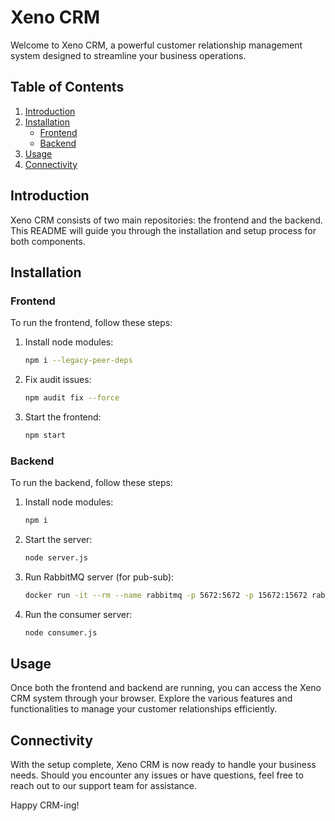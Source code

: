# Xeno CRM

Welcome to Xeno CRM, a powerful customer relationship management system designed to streamline your business operations.

## Table of Contents

1. [Introduction](#introduction)
2. [Installation](#installation)
   - [Frontend](#frontend)
   - [Backend](#backend)
3. [Usage](#usage)
4. [Connectivity](#connectivity)

## Introduction

Xeno CRM consists of two main repositories: the frontend and the backend. This README will guide you through the installation and setup process for both components.

## Installation

### Frontend

To run the frontend, follow these steps:

1. Install node modules:
   ```bash
   npm i --legacy-peer-deps
   ```
2. Fix audit issues:
   ```bash
   npm audit fix --force
   ```
3. Start the frontend:
   ```bash
   npm start
   ```

### Backend

To run the backend, follow these steps:

1. Install node modules:
   ```bash
   npm i
   ```
2. Start the server:
   ```bash
   node server.js
   ```
3. Run RabbitMQ server (for pub-sub):
   ```bash
   docker run -it --rm --name rabbitmq -p 5672:5672 -p 15672:15672 rabbitmq:3.13-management
   ```
4. Run the consumer server:
   ```bash
   node consumer.js
   ```

## Usage

Once both the frontend and backend are running, you can access the Xeno CRM system through your browser. Explore the various features and functionalities to manage your customer relationships efficiently.

## Connectivity

With the setup complete, Xeno CRM is now ready to handle your business needs. Should you encounter any issues or have questions, feel free to reach out to our support team for assistance.

Happy CRM-ing!

